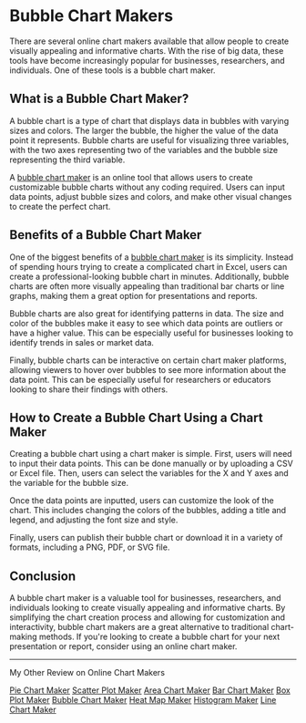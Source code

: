 # Bubble Chart Makers

There are several online chart makers available that allow people to create visually appealing and informative charts. With the rise of big data, these tools have become increasingly popular for businesses, researchers, and individuals. One of these tools is a bubble chart maker.

## What is a Bubble Chart Maker?

A bubble chart is a type of chart that displays data in bubbles with varying sizes and colors. The larger the bubble, the higher the value of the data point it represents. Bubble charts are useful for visualizing three variables, with the two axes representing two of the variables and the bubble size representing the third variable.

A [bubble chart maker](https://chart-makers-jekyll.onrender.com/2023/05/22/bubble-chart-maker) is an online tool that allows users to create customizable bubble charts without any coding required. Users can input data points, adjust bubble sizes and colors, and make other visual changes to create the perfect chart.

## Benefits of a Bubble Chart Maker

One of the biggest benefits of a [bubble chart maker](https://docs.kanaries.net/charts/bubble-chart-maker) is its simplicity. Instead of spending hours trying to create a complicated chart in Excel, users can create a professional-looking bubble chart in minutes. Additionally, bubble charts are often more visually appealing than traditional bar charts or line graphs, making them a great option for presentations and reports.

Bubble charts are also great for identifying patterns in data. The size and color of the bubbles make it easy to see which data points are outliers or have a higher value. This can be especially useful for businesses looking to identify trends in sales or market data.

Finally, bubble charts can be interactive on certain chart maker platforms, allowing viewers to hover over bubbles to see more information about the data point. This can be especially useful for researchers or educators looking to share their findings with others.

## How to Create a Bubble Chart Using a Chart Maker

Creating a bubble chart using a chart maker is simple. First, users will need to input their data points. This can be done manually or by uploading a CSV or Excel file. Then, users can select the variables for the X and Y axes and the variable for the bubble size.

Once the data points are inputted, users can customize the look of the chart. This includes changing the colors of the bubbles, adding a title and legend, and adjusting the font size and style.

Finally, users can publish their bubble chart or download it in a variety of formats, including a PNG, PDF, or SVG file.

## Conclusion

A bubble chart maker is a valuable tool for businesses, researchers, and individuals looking to create visually appealing and informative charts. By simplifying the chart creation process and allowing for customization and interactivity, bubble chart makers are a great alternative to traditional chart-making methods. If you're looking to create a bubble chart for your next presentation or report, consider using an online chart maker.

---

My Other Review on Online Chart Makers

[Pie Chart Maker](https://org-ssh-2.github.io/pie-chart-maker)
[Scatter Plot Maker](https://org-ssh-2.github.io/scatter-plot-maker)
[Area Chart Maker](https://org-ssh-2.github.io/area-chart-maker)
[Bar Chart Maker](https://org-ssh-2.github.io/bar-chart-maker)
[Box Plot Maker](https://org-ssh-2.github.io/box-plot-maker)
[Bubble Chart Maker](https://org-ssh-2.github.io/bubble-chart-maker)
[Heat Map Maker](https://org-ssh-2.github.io/heatmap-maker)
[Histogram Maker](https://org-ssh-2.github.io/histogram-maker)
[Line Chart Maker](https://org-ssh-2.github.io/line-chart-maker)
